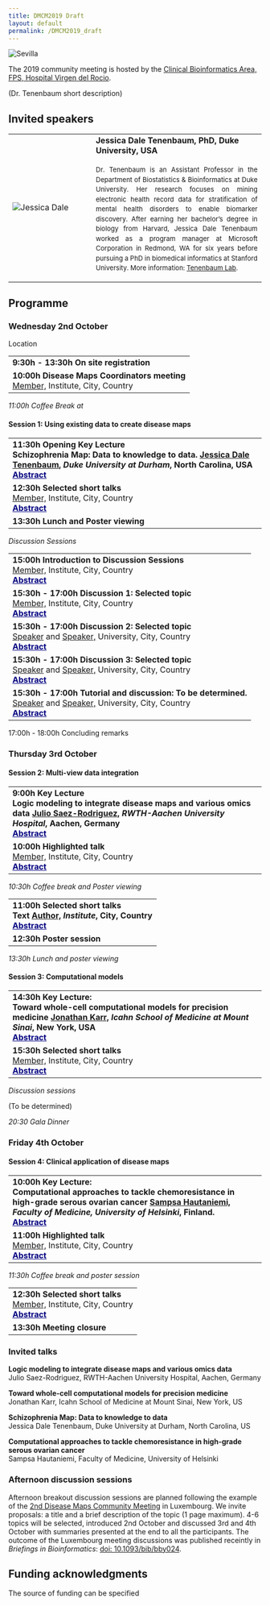 ```yaml
---
title: DMCM2019 Draft
layout: default
permalink: /DMCM2019_draft
---
```


<img src="../images/places/Sevilla24.jpg" alt="Sevilla"/>

The 2019 community meeting is hosted by the <a href="http://www.clinbioinfosspa.es/">Clinical Bioinformatics Area, FPS, Hospital Virgen del Rocio</a>.

(Dr. Tenenbaum short description)

## Invited speakers

<table>
<tr>
<td style="width: 150px;"><img src="../images/team/JessicaDale.jpg" alt="Jessica Dale" /></td>
<td><strong>Jessica Dale Tenenbaum, PhD, Duke University, USA</strong><p style="line-height:150%; font-size:13px; padding-top:6px; text-align:justify">Dr. Tenenbaum is an Assistant Professor in the Department of Biostatistics & Bioinformatics at Duke University. Her research focuses on mining electronic health record data for stratification of mental health disorders to enable biomarker discovery. After earning her bachelor’s degree in biology from Harvard, Jessica Dale Tenenbaum worked as a program manager at Microsoft Corporation in Redmond, WA for six years before pursuing a PhD in biomedical informatics at Stanford University. More information: <a href="https://sites.duke.edu/tenenbaum/" target="_blank">Tenenbaum Lab</a>.</p></td>
</tr>
</table>

## Programme

### Wednesday 2nd October
Location

<table>
<tr><td><strong>9:30h - 13:30h On site registration</strong></td></tr> 
<tr><td><strong>10:00h Disease Maps Coordinators meeting</strong><br />
<a href="#">Member,</a> Institute, City, Country</td></tr> 
</table>

<p><i>11:00h Coffee Break at </i></p>  

#### Session 1: Using existing data to create disease maps

<table>
<tr><td><strong>11:30h Opening Key Lecture<br />
Schizophrenia Map: Data to knowledge to data. <a href="#">Jessica Dale Tenenbaum,</a><i> Duke University at Durham</i>, North Carolina, USA</strong><br />
<a href="#"><b><font color="Navy"><span style="text-decoration: underline;">Abstract</span></font></b></a></td></tr> 
<tr><td><strong>12:30h Selected short talks</strong><br />
<a href="#">Member,</a> Institute, City, Country<br/>
<a href="#"><b><font color="Navy"><span style="text-decoration: underline;">Abstract</span></font></b></a></td></tr> 
<tr><td><strong>13:30h Lunch and Poster viewing</strong><br /></td></tr> 
</table>

<p><i>Discussion Sessions </i></p>  

<table>
<tr><td><strong>15:00h Introduction to Discussion Sessions</strong><br />
<a href="#">Member,</a> Institute, City, Country<br/>
<a href="#"><b><font color="Navy"><span style="text-decoration: underline;">Abstract</span></font></b></a></td></tr> 
<tr><td><strong>15:30h - 17:00h Discussion 1: Selected topic</strong><br />
<a href="#">Member,</a> Institute, City, Country<br/>
<a href="#"><b><font color="Navy"><span style="text-decoration: underline;">Abstract</span></font></b></a></td></tr> 
<tr><td><strong>15:30h - 17:00h Discussion 2: Selected topic</strong><br />
<a href="#">Speaker</a> and <a href="#">Speaker,</a> University, City, Country<br />
<a href="#"><b><font color="Navy"><span style="text-decoration: underline;">Abstract</span></font></b></a></td></tr> 
<tr><td><strong>15:30h - 17:00h Discussion 3: Selected topic</strong><br />
<a href="#">Speaker</a> and <a href="#">Speaker,</a> University, City, Country<br />
<a href="#"><b><font color="Navy"><span style="text-decoration: underline;">Abstract</span></font></b></a></td></tr> 
<tr><td><strong>15:30h - 17:00h Tutorial  and discussion: To be determined.</strong><br />
<a href="#">Speaker</a> and <a href="#">Speaker,</a> University, City, Country<br />
<a href="#"><b><font color="Navy"><span style="text-decoration: underline;">Abstract</span></font></b></a></td></tr> 
</table>

17:00h - 18:00h Concluding remarks

### Thursday 3rd October

#### Session 2: Multi-view data integration

<table>
<tr><td><strong>9:00h Key Lecture<br />
Logic modeling to integrate disease maps and various omics data <a href="#">Julio Saez-Rodriguez,</a><i> RWTH-Aachen University Hospital</i>, Aachen, Germany</strong><br />
<a href="#"><b><font color="Navy"><span style="text-decoration: underline;">Abstract</span></font></b></a></td></tr> 
<tr><td><strong>10:00h Highlighted talk</strong><br />
<a href="#">Member,</a> Institute, City, Country<br/>
<a href="#"><b><font color="Navy"><span style="text-decoration: underline;">Abstract</span></font></b></a></td></tr> 
</table>

<p><i>10:30h Coffee break and Poster viewing</i></p>

<table>
<tr><td><strong>11:00h Selected short talks<br />
Text <a href="#">Author,</a><i> Institute</i>, City, Country</strong><br />
<a href="#"><b><font color="Navy"><span style="text-decoration: underline;">Abstract</span></font></b></a></td></tr> 
<tr><td><strong>12:30h Poster session</strong><br /></td></tr> 
</table>

<p><i>13:30h Lunch and poster viewing</i></p>

#### Session 3: Computational models

<table>
<tr><td><strong>14:30h Key Lecture:<br />
Toward whole-cell computational models for precision medicine <a href="#">Jonathan Karr,</a><i> Icahn School of Medicine at Mount Sinai</i>, New York, USA</strong><br />
<a href="#"><b><font color="Navy"><span style="text-decoration: underline;">Abstract</span></font></b></a></td></tr> 
<tr><td><strong>15:30h Selected short talks</strong><br />
<a href="#">Member,</a> Institute, City, Country<br/>
<a href="#"><b><font color="Navy"><span style="text-decoration: underline;">Abstract</span></font></b></a></td></tr> 
</table>

<p><i>Discussion sessions</i></p>

(To be determined)

<p><i>20:30 Gala Dinner</i></p>

### Friday 4th October

#### Session 4: Clinical application of disease maps

<table>
<tr><td><strong>10:00h Key Lecture:<br />
Computational approaches to tackle chemoresistance in high-grade serous ovarian cancer <a href="#">Sampsa Hautaniemi,</a><i> Faculty of Medicine, University of Helsinki</i>, Finland.</strong><br />
<a href="#"><b><font color="Navy"><span style="text-decoration: underline;">Abstract</span></font></b></a></td></tr> 
<tr><td><strong>11:00h Highlighted talk</strong><br />
<a href="#">Member,</a> Institute, City, Country<br/>
<a href="#"><b><font color="Navy"><span style="text-decoration: underline;">Abstract</span></font></b></a></td></tr> 
</table>

<p><i>11:30h Coffee break and poster session</i></p>

<table>
<tr><td><strong>12:30h Selected short talks</strong><br />
<a href="#">Member,</a> Institute, City, Country<br/>
<a href="#"><b><font color="Navy"><span style="text-decoration: underline;">Abstract</span></font></b></a></td></tr> 
<tr><td><strong>13:30h Meeting closure</strong><br /></td></tr> 
</table>

### Invited talks

**Logic modeling to integrate disease maps and various omics data**  
Julio Saez-Rodriguez, RWTH-Aachen University Hospital, Aachen, Germany

**Toward whole-cell computational models for precision medicine**  
Jonathan Karr, Icahn School of Medicine at Mount Sinai, New York, US

**Schizophrenia Map: Data to knowledge to data**  
Jessica Dale Tenenbaum, Duke University at Durham, North Carolina, US

**Computational approaches to tackle chemoresistance in high-grade serous ovarian cancer**  
Sampsa Hautaniemi, Faculty of Medicine, University of Helsinki

### Afternoon discussion sessions

Afternoon breakout discussion sessions are planned following the example of the [2nd Disease Maps Community Meeting](http://disease-maps.org/DMCM2017_2nd) in Luxembourg. We invite proposals: a title and a brief description of the topic (1 page maximum). 4-6 topics will be selected, introduced 2nd October and discussed 3rd and 4th October with summaries presented at the end to all the participants. The outcome of the Luxembourg meeting discussions was published receintly in _Briefings in Bioinformatics_: [doi: 10.1093/bib/bby024](https://doi.org/10.1093/bib/bby024).

## Funding acknowledgments

The source of funding can be specified



